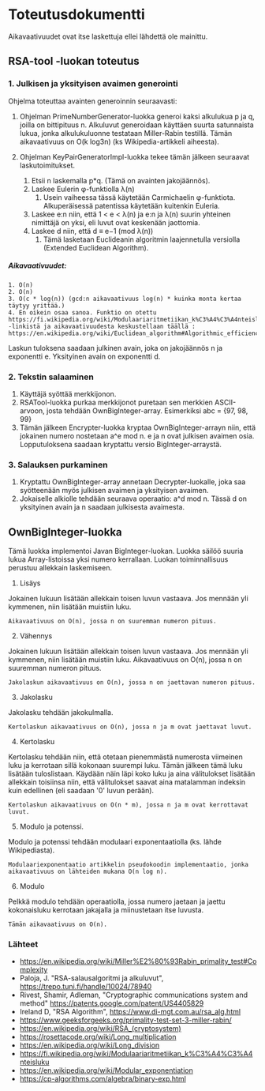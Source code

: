 # Toteutusdokumentti

Aikavaativuudet ovat itse laskettuja ellei lähdettä ole mainittu. 

## RSA-tool -luokan toteutus

### 1. Julkisen ja yksityisen avaimen generointi

Ohjelma toteuttaa avainten generoinnin seuraavasti:

1. Ohjelman PrimeNumberGenerator-luokka generoi kaksi alkulukua p ja q, joilla on bittipituus n. Alkuluvut generoidaan käyttäen suurta satunnaista lukua, jonka alkulukuluonne testataan Miller-Rabin testillä. Tämän aikavaativuus on  O(k log3n) (ks Wikipedia-artikkeli aiheesta). 

2. Ohjelman KeyPairGeneratorImpl-luokka tekee tämän jälkeen seuraavat laskutoimitukset.
    1. Etsii n laskemalla p*q. (Tämä on avainten jakojäännös). 
    2. Laskee Eulerin  φ-funktiolla λ(n)
        1. Usein vaiheessa tässä käytetään Carmichaelin φ-funktiota. Alkuperäisessä patentissa käytetään kuitenkin Euleria. 
    3. Laskee e:n niin, että 1 < e < λ(n)  ja e:n ja λ(n) suurin yhteinen nimittäjä on yksi, eli luvut ovat keskenään jaottomia.
    4. Laskee d niin, että d ≡ e−1 (mod λ(n))
        1. Tämä lasketaan Euclideanin algoritmin laajennetulla versiolla (Extended Euclidean Algorithm).

##### Aikavaativuudet:
    1. O(n)
    2. O(n)
    3. O(c * log(n)) (gcd:n aikavaativuus log(n) * kuinka monta kertaa täytyy yrittää.)
    4. En oikein osaa sanoa. Funktio on otettu https://fi.wikipedia.org/wiki/Modulaariaritmetiikan_k%C3%A4%C3%A4nteisluku -linkistä ja aikavaativuudesta keskustellaan täällä : https://en.wikipedia.org/wiki/Euclidean_algorithm#Algorithmic_efficiency


Laskun tuloksena saadaan julkinen avain, joka on jakojäännös n ja exponentti e. Yksityinen avain on exponentti d.

### 2. Tekstin salaaminen 

1. Käyttäjä syöttää merkkijonon. 
2. RSATool-luokka purkaa merkkijonot puretaan sen merkkien ASCII-arvoon, josta tehdään OwnBigInteger-array. Esimerkiksi abc = {97, 98, 99}
3. Tämän jälkeen Encrypter-luokka kryptaa OwnBigInteger-arrayn niin, että jokainen numero nostetaan a^e mod n. e ja n ovat julkisen avaimen osia. Lopputuloksena saadaan kryptattu versio BigInteger-arraystä.

### 3. Salauksen purkaminen
1. Kryptattu OwnBigInteger-array annetaan Decrypter-luokalle, joka saa syötteenään myös julkisen avaimen ja yksityisen avaimen. 
2. Jokaiselle alkiolle tehdään seuraava operaatio: a^d mod n. Tässä d on yksityinen avain ja n saadaan julkisesta avaimesta. 


## OwnBigInteger-luokka

Tämä luokka implementoi Javan BigInteger-luokan. Luokka säilöö suuria lukua Array-listoissa yksi numero kerrallaan. Luokan toiminnallisuus perustuu allekkain laskemiseen.

1. Lisäys

Jokainen lukuun lisätään allekkain toisen luvun vastaava. Jos mennään yli kymmenen, niin lisätään muistiin luku. 

    Aikavaativuus on O(n), jossa n on suuremman numeron pituus. 

2. Vähennys

Jokainen lukuun lisätään allekkain toisen luvun vastaava. Jos mennään yli kymmenen, niin lisätään muistiin luku. Aikavaativuus on O(n), jossa n on suuremman numeron pituus. 

    Jakolaskun aikavaativuus on O(n), jossa n on jaettavan numeron pituus. 

3. Jakolasku

Jakolasku tehdään jakokulmalla.

    Kertolaskun aikavaativuus on O(n), jossa n ja m ovat jaettavat luvut. 

4. Kertolasku

Kertolasku tehdään niin, että otetaan pienemmästä numerosta viimeinen luku ja kerrotaan sillä kokonaan suurempi luku. Tämän jälkeen tämä luku lisätään tuloslistaan. Käydään näin läpi koko luku ja aina välitulokset lisätään allekkain toisiinsa niin, että välitulokset saavat aina matalamman indeksin kuin edellinen (eli saadaan '0' luvun perään). 

    Kertolaskun aikavaativuus on O(n * m), jossa n ja m ovat kerrottavat luvut. 

5. Modulo ja potenssi.

Modulo ja potenssi tehdään modulaari exponentaatiolla (ks. lähde Wikipediasta). 

    Modulaariexponentaatio artikkelin pseudokoodin implementaatio, jonka aikavaativuus on lähteiden mukana O(n log n).  

6. Modulo

Pelkkä modulo tehdään operaatiolla, jossa numero jaetaan ja jaettu kokonaisluku kerrotaan jakajalla ja miinustetaan itse luvusta. 

    Tämän aikavaativuus on O(n). 

### Lähteet

- https://en.wikipedia.org/wiki/Miller%E2%80%93Rabin_primality_test#Complexity
- Paloja, J. "RSA-salausalgoritmi ja alkuluvut", https://trepo.tuni.fi/handle/10024/78940
- Rivest, Shamir, Adleman, "Cryptographic communications system and method" https://patents.google.com/patent/US4405829
- Ireland D, "RSA Algorithm", https://www.di-mgt.com.au/rsa_alg.html
- https://www.geeksforgeeks.org/primality-test-set-3-miller-rabin/
- https://en.wikipedia.org/wiki/RSA_(cryptosystem)
- https://rosettacode.org/wiki/Long_multiplication
- https://en.wikipedia.org/wiki/Long_division
- https://fi.wikipedia.org/wiki/Modulaariaritmetiikan_k%C3%A4%C3%A4nteisluku
- https://en.wikipedia.org/wiki/Modular_exponentiation
- https://cp-algorithms.com/algebra/binary-exp.html

